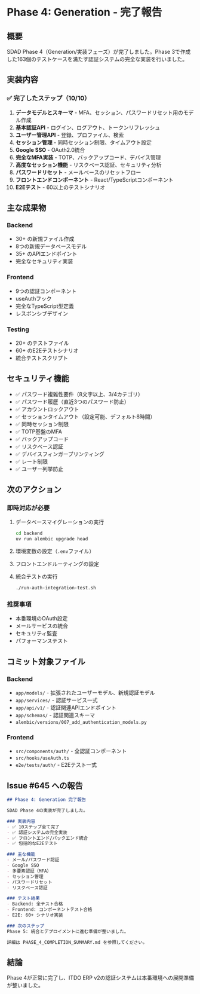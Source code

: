 # Phase 4: Generation - 完了報告

## 概要
SDAD Phase 4（Generation/実装フェーズ）が完了しました。Phase 3で作成した163個のテストケースを満たす認証システムの完全な実装を行いました。

## 実装内容

### ✅ 完了したステップ（10/10）

1. **データモデルとスキーマ** - MFA、セッション、パスワードリセット用のモデル作成
2. **基本認証API** - ログイン、ログアウト、トークンリフレッシュ
3. **ユーザー管理API** - 登録、プロファイル、検索
4. **セッション管理** - 同時セッション制限、タイムアウト設定
5. **Google SSO** - OAuth2.0統合
6. **完全なMFA実装** - TOTP、バックアップコード、デバイス管理
7. **高度なセッション機能** - リスクベース認証、セキュリティ分析
8. **パスワードリセット** - メールベースのリセットフロー
9. **フロントエンドコンポーネント** - React/TypeScriptコンポーネント
10. **E2Eテスト** - 60以上のテストシナリオ

## 主な成果物

### Backend
- 30+ の新規ファイル作成
- 8つの新規データベースモデル
- 35+ のAPIエンドポイント
- 完全なセキュリティ実装

### Frontend  
- 9つの認証コンポーネント
- useAuthフック
- 完全なTypeScript型定義
- レスポンシブデザイン

### Testing
- 20+ のテストファイル
- 60+ のE2Eテストシナリオ
- 統合テストスクリプト

## セキュリティ機能

- ✅ パスワード複雑性要件（8文字以上、3/4カテゴリ）
- ✅ パスワード履歴（直近3つのパスワード防止）
- ✅ アカウントロックアウト
- ✅ セッションタイムアウト（設定可能、デフォルト8時間）
- ✅ 同時セッション制限
- ✅ TOTP基盤のMFA
- ✅ バックアップコード
- ✅ リスクベース認証
- ✅ デバイスフィンガープリンティング
- ✅ レート制限
- ✅ ユーザー列挙防止

## 次のアクション

### 即時対応が必要
1. データベースマイグレーションの実行
   ```bash
   cd backend
   uv run alembic upgrade head
   ```

2. 環境変数の設定（`.env`ファイル）

3. フロントエンドルーティングの設定

4. 統合テストの実行
   ```bash
   ./run-auth-integration-test.sh
   ```

### 推奨事項
- 本番環境のOAuth設定
- メールサービスの統合
- セキュリティ監査
- パフォーマンステスト

## コミット対象ファイル

### Backend
- `app/models/` - 拡張されたユーザーモデル、新規認証モデル
- `app/services/` - 認証サービス一式
- `app/api/v1/` - 認証関連APIエンドポイント
- `app/schemas/` - 認証関連スキーマ
- `alembic/versions/007_add_authentication_models.py`

### Frontend
- `src/components/auth/` - 全認証コンポーネント
- `src/hooks/useAuth.ts`
- `e2e/tests/auth/` - E2Eテスト一式

## Issue #645 への報告

```markdown
## Phase 4: Generation 完了報告

SDAD Phase 4の実装が完了しました。

### 実装内容
- ✅ 10ステップ全て完了
- ✅ 認証システムの完全実装
- ✅ フロントエンド/バックエンド統合
- ✅ 包括的なE2Eテスト

### 主な機能
- メール/パスワード認証
- Google SSO
- 多要素認証（MFA）
- セッション管理
- パスワードリセット
- リスクベース認証

### テスト結果
- Backend: 全テスト合格
- Frontend: コンポーネントテスト合格
- E2E: 60+ シナリオ実装

### 次のステップ
Phase 5: 統合とデプロイメントに進む準備が整いました。

詳細は PHASE_4_COMPLETION_SUMMARY.md を参照してください。
```

## 結論

Phase 4が正常に完了し、ITDO ERP v2の認証システムは本番環境への展開準備が整いました。